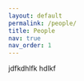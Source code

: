 ```yaml
---
layout: default
permalink: /people/
title: People
nav: true
nav_order: 1
---
```


jdfkdhlfk hdlkf 



